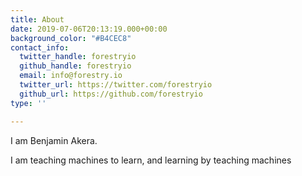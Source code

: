 ```yaml
---
title: About
date: 2019-07-06T20:13:19.000+00:00
background_color: "#B4CEC8"
contact_info:
  twitter_handle: forestryio
  github_handle: forestryio
  email: info@forestry.io
  twitter_url: https://twitter.com/forestryio
  github_url: https://github.com/forestryio
type: ''

---
```

I am Benjamin Akera.   
  
I am teaching machines to learn, and learning by teaching machines